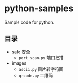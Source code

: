 # python-samples

Sample code for python.

## 目录

- safe 安全
    - `port_scan.py` 端口扫描
- images
    - `ascii.py` 图片转字符画
    - `qrcode.py` 二维码

